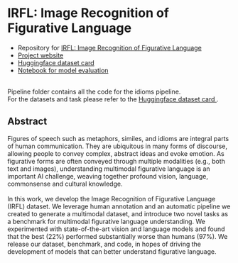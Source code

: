 # IRFL: Image Recognition of Figurative Language 

* Repository for <a href = "https://arxiv.org/abs/2303.15445">IRFL: Image Recognition of Figurative Language </a> 
* <a href = "https://irfl-dataset.github.io/"> Project website </a>   
* <a href = "https://huggingface.co/datasets/lampent/IRFL"> Huggingface dataset card </a>  
* <a href="https://colab.research.google.com/drive/1RfcUhBTHvREx5X7TMY5UAgMYX8NMKy7u?usp=sharing"> Notebook for model evaluation </a>

<br>
Pipeline folder contains all the code for the idioms pipeline. 
<br>
For the datasets and task please refer to the <a href="https://huggingface.co/datasets/lampent/IRFL"> Huggingface dataset card </a>.

## Abstract
Figures of speech such as metaphors, similes, and idioms are integral parts of human communication. They are ubiquitous in many forms of discourse, allowing people to convey complex, abstract ideas and evoke emotion. As figurative forms are often conveyed through multiple modalities (e.g., both text and images), understanding multimodal figurative language is an important AI challenge, weaving together profound vision, language, commonsense and cultural knowledge.
<br><br>
In this work, we develop the Image Recognition of Figurative Language (IRFL) dataset. We leverage human annotation and an automatic pipeline we created to generate a multimodal dataset, and introduce two novel tasks as a benchmark for multimodal figurative language understanding. We experimented with state-of-the-art vision and language models and found that the best (22%) performed substantially worse than humans (97%). We release our dataset, benchmark, and code, in hopes of driving the development of models that can better understand figurative language.
